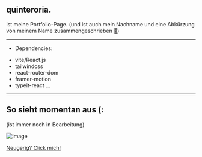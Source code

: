 ##  quinteroria.
ist meine Portfolio-Page. 
(und ist auch mein Nachname und eine Abkürzung von meinem Name zusammengeschrieben :honeybee:)

---

* Dependencies:
- vite/React.js
- tailwindcss
- react-router-dom
- framer-motion
- typeit-react
...

---

## So sieht momentan aus (:
(ist immer noch in Bearbeitung)

![image](https://user-images.githubusercontent.com/92849517/222745501-88aa3455-a525-4250-9a82-d7e33225c690.png)

[Neugerig? Click mich!]([https://www.google.com](https://quinteroria-lczy7sz2l-orianaqh.vercel.app/))

